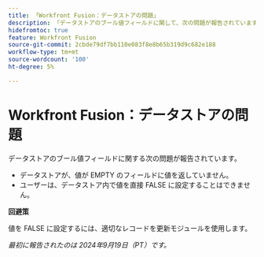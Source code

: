 ```yaml
---
title: 「Workfront Fusion：データストアの問題」
description: 「データストアのブール値フィールドに関して、次の問題が報告されています。データストアが、値が EMPTY のフィールドに値を返さず、ユーザーがデータストアで直接 FALSE に値を設定できません。」
hidefromtoc: true
feature: Workfront Fusion
source-git-commit: 2cbde79df7bb110e083f8e8b65b319d9c682e188
workflow-type: tm+mt
source-wordcount: '100'
ht-degree: 5%

---
```



# Workfront Fusion：データストアの問題

データストアのブール値フィールドに関する次の問題が報告されています。

* データストアが、値が EMPTY のフィールドに値を返していません。
* ユーザーは、データストア内で値を直接 FALSE に設定することはできません。

**回避策**

値を FALSE に設定するには、適切なレコードを更新モジュールを使用します。

_最初に報告されたのは 2024年9月19日（PT）です。_
